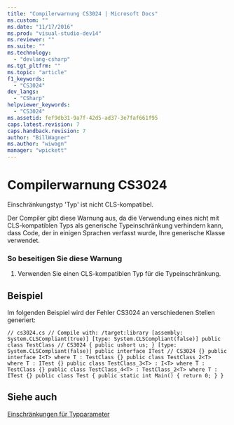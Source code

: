 ```yaml
---
title: "Compilerwarnung CS3024 | Microsoft Docs"
ms.custom: ""
ms.date: "11/17/2016"
ms.prod: "visual-studio-dev14"
ms.reviewer: ""
ms.suite: ""
ms.technology: 
  - "devlang-csharp"
ms.tgt_pltfrm: ""
ms.topic: "article"
f1_keywords: 
  - "CS3024"
dev_langs: 
  - "CSharp"
helpviewer_keywords: 
  - "CS3024"
ms.assetid: fef9db31-9a7f-42d5-ad37-3e7faf661f95
caps.latest.revision: 7
caps.handback.revision: 7
author: "BillWagner"
ms.author: "wiwagn"
manager: "wpickett"
---
```

# Compilerwarnung CS3024
Einschränkungstyp 'Typ' ist nicht CLS\-kompatibel.  
  
 Der Compiler gibt diese Warnung aus, da die Verwendung eines nicht mit CLS\-kompatiblen Typs als generische Typeinschränkung verhindern kann, dass Code, der in einigen Sprachen verfasst wurde, Ihre generische Klasse verwendet.  
  
### So beseitigen Sie diese Warnung  
  
1.  Verwenden Sie einen CLS\-kompatiblen Typ für die Typeinschränkung.  
  
## Beispiel  
 Im folgenden Beispiel wird der Fehler CS3024 an verschiedenen Stellen generiert:  
  
```  
// cs3024.cs // Compile with: /target:library [assembly: System.CLSCompliant(true)] [type: System.CLSCompliant(false)] public class TestClass // CS3024 { public ushort us; } [type: System.CLSCompliant(false)] public interface ITest // CS3024 {} public interface I<T> where T : TestClass {} public class TestClass_2<T> where T : ITest {} public class TestClass_3<T> : I<T> where T : TestClass {} public class TestClass_4<T> : TestClass_2<T> where T : ITest {} public class Test { public static int Main() { return 0; } }  
```  
  
## Siehe auch  
 [Einschränkungen für Typparameter](../../csharp/programming-guide/generics/constraints-on-type-parameters.md)